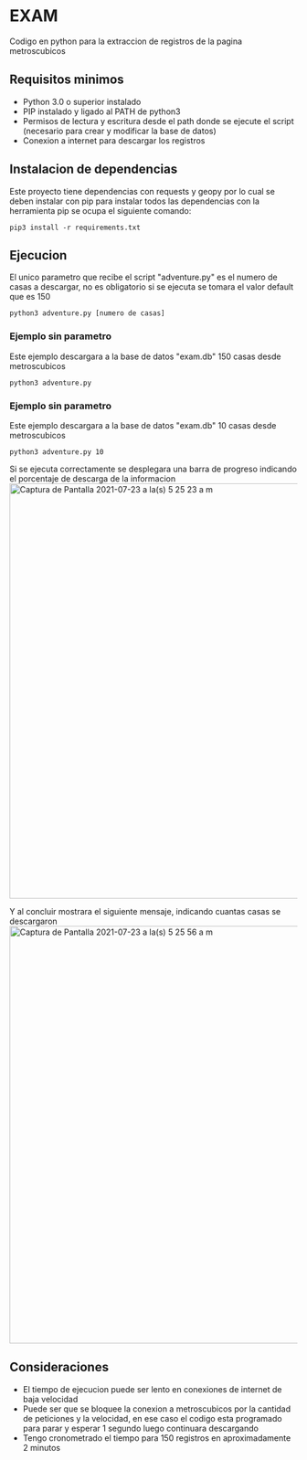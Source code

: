 # EXAM
Codigo en python para la extraccion de registros de la pagina metroscubicos
## Requisitos minimos
  * Python 3.0 o superior instalado
  * PIP instalado y ligado al PATH de python3
  * Permisos de lectura y escritura desde el path donde se ejecute el script (necesario para crear y modificar la base de datos)
  * Conexion a internet para descargar los registros
## Instalacion de dependencias
Este proyecto tiene dependencias con requests y geopy por lo cual se deben instalar con pip
para instalar todos las dependencias con la herramienta pip se ocupa el siguiente comando:
```console
pip3 install -r requirements.txt
```
## Ejecucion
El unico parametro que recibe el script "adventure.py" es el numero de casas a descargar, no es obligatorio si se ejecuta se tomara el valor default que es 150
```console
python3 adventure.py [numero de casas]
```
### Ejemplo sin parametro
Este ejemplo descargara a la base de datos "exam.db" 150 casas desde metroscubicos
```console
python3 adventure.py
```
### Ejemplo sin parametro
Este ejemplo descargara a la base de datos "exam.db" 10 casas desde metroscubicos
```console
python3 adventure.py 10
```
Si se ejecuta correctamente se desplegara una barra de progreso indicando el porcentaje de descarga de la informacion
<img width="727" alt="Captura de Pantalla 2021-07-23 a la(s) 5 25 23 a m" src="https://user-images.githubusercontent.com/4644454/126769566-3c6893d1-1c2e-4711-98ee-c99836c60c2a.png">

Y al concluir mostrara el siguiente mensaje, indicando cuantas casas se descargaron
<img width="731" alt="Captura de Pantalla 2021-07-23 a la(s) 5 25 56 a m" src="https://user-images.githubusercontent.com/4644454/126769622-df360883-a22b-496a-83b0-ae231cb652d5.png">
## Consideraciones
  * El tiempo de ejecucion puede ser lento en conexiones de internet de baja velocidad
  * Puede ser que se bloquee la conexion a metroscubicos por la cantidad de peticiones y la velocidad, en ese caso el codigo esta programado para parar y esperar 1 segundo luego continuara descargando
  * Tengo cronometrado el tiempo para 150 registros en aproximadamente 2 minutos

